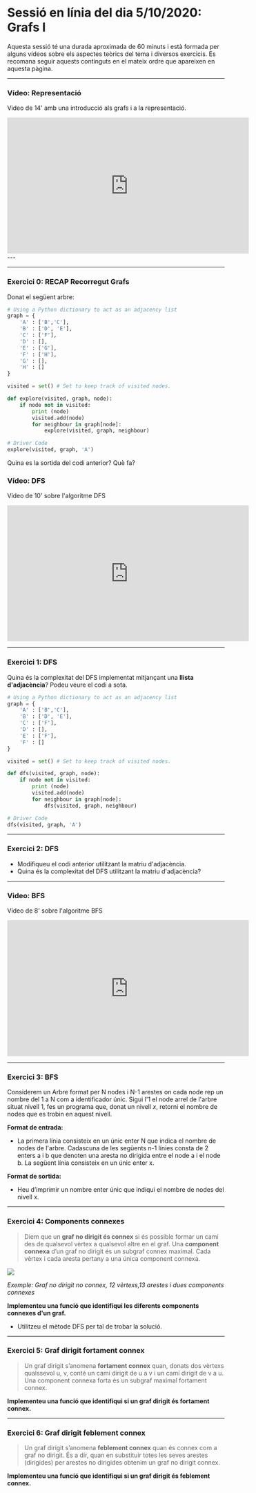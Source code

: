 # Sessió en línia del dia 5/10/2020: Grafs I

Aquesta sessió té una durada aproximada de 60 minuts i està formada per alguns vídeos sobre els aspectes teòrics del tema i diversos exercicis. 
Es recomana seguir aquests continguts en el mateix ordre que apareixen en aquesta pàgina.


---

### Vídeo: Representació

Video de 14' amb una introducció als grafs i a la representació.


<center>
 <iframe width="560" height="315" src="https://www.youtube.com/embed/eQA-m22wjTQ" frameborder="0" allow="accelerometer; autoplay; clipboard-write; encrypted-media; gyroscope; picture-in-picture" allowfullscreen></iframe>
</center>
---

---
### Exercici 0: RECAP Recorregut Grafs
Donat el següent arbre:

```python
# Using a Python dictionary to act as an adjacency list
graph = {
    'A' : ['B','C'],
    'B' : ['D', 'E'],
    'C' : ['F'],
    'D' : [],
    'E' : ['G'],
    'F' : ['H'],
    'G' : [],
    'H' : []
}

visited = set() # Set to keep track of visited nodes.

def explore(visited, graph, node):
    if node not in visited:
        print (node)
        visited.add(node)
        for neighbour in graph[node]:
            explore(visited, graph, neighbour)

# Driver Code
explore(visited, graph, 'A')
```

Quina es la sortida del codi anterior? Què fa?


### Vídeo: DFS

Vídeo de 10' sobre l'algoritme DFS

<center>
<iframe width="560" height="315" src="https://www.youtube.com/embed/7fujbpJ0LB4" frameborder="0" allow="accelerometer; autoplay; encrypted-media; gyroscope; picture-in-picture" allowfullscreen></iframe>
</center>
 
---
### Exercici 1: DFS

Quina és la complexitat del DFS implementat mitjançant una **llista d'adjacència**?
Podeu veure el codi a sota.

```python
# Using a Python dictionary to act as an adjacency list
graph = {
    'A' : ['B','C'],
    'B' : ['D', 'E'],
    'C' : ['F'],
    'D' : [],
    'E' : ['F'],
    'F' : []
}

visited = set() # Set to keep track of visited nodes.

def dfs(visited, graph, node):
    if node not in visited:
        print (node)
        visited.add(node)
        for neighbour in graph[node]:
            dfs(visited, graph, neighbour)

# Driver Code
dfs(visited, graph, 'A')
```
---
### Exercici 2: DFS
+ Modifiqueu el codi anterior utilitzant la matriu d'adjacència.
+ Quina és la complexitat del DFS utilitzant la matriu d'adjacència?

---

### Video: BFS

Vídeo de 8' sobre l'algoritme BFS

<center>
<iframe width="560" height="315" src="https://www.youtube.com/embed/oDqjPvD54Ss" frameborder="0" allow="accelerometer; autoplay; encrypted-media; gyroscope; picture-in-picture" allowfullscreen></iframe>
</center>

---

### Exercici 3: BFS
Considerem un Arbre format per N nodes i N-1 arestes on cada node rep un nombre del 1 a N com a identificador únic. Sigui l'1 el node arrel de l'arbre situat nivell 1, fes un programa que, donat un nivell $x$, retorni el nombre de nodes que es trobin en aquest nivell. 

**Format de entrada:**

+ La primera línia consisteix en un únic enter N que indica el nombre de nodes de l'arbre. Cadascuna de les següents n-1 línies consta de 2 enters a i b que denoten una aresta no dirigida entre el node a i el node b. La següent línia consisteix en un únic enter x.

**Format de sortida:**

+ Heu d’imprimir un nombre enter únic que indiqui el nombre de nodes del nivell x.

---


### Exercici 4: Components connexes
>Diem que un **graf no dirigit és connex** si és possible formar un camí des de qualsevol vèrtex a qualsevol altre en el graf. Una **component connexa** d’un graf no dirigit és un subgraf connex maximal. Cada vèrtex i cada aresta pertany a una única component connexa.

![](images/comp_connexa.png)

*Exemple: Graf no dirigit no connex, 12 vèrtexs,13 arestes i  dues components connexes*

**Implementeu una funció que identifiqui les diferents components connexes d'un graf.**
* Utilitzeu el mètode DFS per tal de trobar la solució. 

---
### Exercici 5: Graf dirigit fortament connex 
>Un graf dirigit s’anomena **fortament connex** quan, donats dos vèrtexs qualssevol u, v, conté un camí dirigit de u a v i un camí
dirigit de v a u. Una component connexa forta és un subgraf maximal fortament connex.

**Implementeu una funció que identifiqui si un graf dirigit és fortament connex.**

---
### Exercici 6: Graf dirigit feblement connex

>Un graf dirigit s’anomena **feblement connex** quan és connex com a graf no dirigit. És a dir, quan en substituir totes les seves arestes
(dirigides) per arestes no dirigides obtenim un graf no dirigit connex.

**Implementeu una funció que identifiqui si un graf dirigit és feblement connex.**


